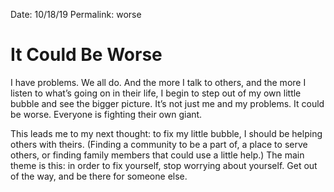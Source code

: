 Date: 10/18/19
Permalink: worse

# It Could Be Worse

I have problems. We all do. And the more I talk to others, and the more I listen to what’s going on in their life, I begin to step out of my own little bubble and see the bigger picture. It’s not just me and my problems. It could be worse. Everyone is fighting their own giant.

This leads me to my next thought: to fix my little bubble, I should be helping others with theirs. (Finding a community to be a part of, a place to serve others, or finding family members that could use a little help.) The main theme is this: in order to fix yourself, stop worrying about yourself. Get out of the way, and be there for someone else.
